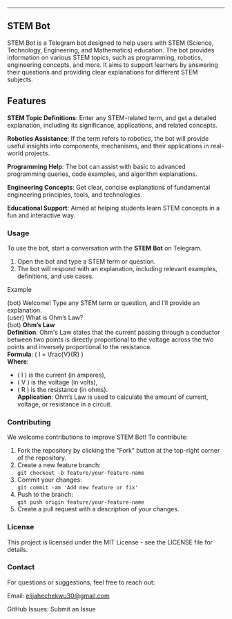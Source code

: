 ---

## STEM Bot

STEM Bot is a Telegram bot designed to help users with STEM (Science, Technology, Engineering, and Mathematics) education. The bot provides information on various STEM topics, such as programming, robotics, engineering concepts, and more. It aims to support learners by answering their questions and providing clear explanations for different STEM subjects.

## Features

**STEM Topic Definitions**: Enter any STEM-related term, and get a detailed explanation, including its significance, applications, and related concepts.

**Robotics Assistance**: If the term refers to robotics, the bot will provide useful insights into components, mechanisms, and their applications in real-world projects.

**Programming Help**: The bot can assist with basic to advanced programming queries, code examples, and algorithm explanations.

**Engineering Concepts**: Get clear, concise explanations of fundamental engineering principles, tools, and technologies.

**Educational Support**: Aimed at helping students learn STEM concepts in a fun and interactive way.

### Usage

To use the bot, start a conversation with the **STEM Bot** on Telegram.

1. Open the bot and type a STEM term or question.
2. The bot will respond with an explanation, including relevant examples, definitions, and use cases.

Example

(bot) Welcome! Type any STEM term or question, and I’ll provide an explanation.  
(user) What is Ohm’s Law?  
(bot) **Ohm’s Law**  
**Definition**: Ohm's Law states that the current passing through a conductor between two points is directly proportional to the voltage across the two points and inversely proportional to the resistance.  
**Formula**: \( I = \frac{V}{R} \)  
**Where**:  
- \( I \) is the current (in amperes),  
- \( V \) is the voltage (in volts),  
- \( R \) is the resistance (in ohms).  
**Application**: Ohm’s Law is used to calculate the amount of current, voltage, or resistance in a circuit.

### Contributing

We welcome contributions to improve STEM Bot! To contribute:

1. Fork the repository by clicking the "Fork" button at the top-right corner of the repository.
2. Create a new feature branch:  
   `git checkout -b feature/your-feature-name`
3. Commit your changes:  
   `git commit -am 'Add new feature or fix'`
4. Push to the branch:  
   `git push origin feature/your-feature-name`
5. Create a pull request with a description of your changes.

### License

This project is licensed under the MIT License - see the LICENSE file for details.

### Contact

For questions or suggestions, feel free to reach out:

Email: elijahechekwu30@gmail.com

GitHub Issues: Submit an Issue
